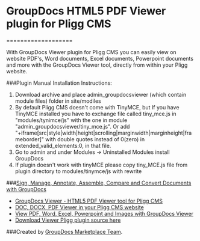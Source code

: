 # GroupDocs HTML5 PDF Viewer plugin for Pligg CMS
===================


With GroupDocs Viewer plugin for Pligg CMS you can easily view on website PDF's, Word documents, Excel documents, Powerpoint documents and more with the GroupDocs Viewer tool, directly from within your Pligg website.


###Plugin Manual Installation Instructions:

1. Download archive and place admin_groupdocsviewer (which contain module files) folder in site/modiles
2. By default Pligg CMS doesn't come with TinyMCE, but If you have TinyMCE installed you have to exchange file called tiny_mce.js in "modules/tynimce/js" with the one in module "admin_groupdocsviewer/tiny_mce.js". Or add "+iframe[src|style|width|height|scrolling|marginwidth|marginheight|frameborder]" with double quotes instead of 0(zero) in extended_valid_elements:0, in that file.
3. Go to admin and under Modules -> Uninstalled Modules install GroupDocs
4. If plugin doesn't work with tinyMCE please copy tiny_MCE.js file from plugin directory to modules/tinymce/js with rewrite

###[Sign, Manage, Annotate, Assemble, Compare and Convert Documents with GroupDocs](http://groupdocs.com)
* [GroupDocs Viewer - HTML5 PDF Viewer tool for Pligg CMS](http://groupdocs.com/apps/viewer)
* [DOC, DOCX, PDF Viewer in your Pligg CMS website](http://forums.pligg.com/free-modules/22931-groupdocs-viewer.html)
* [View PDF, Word, Excel, Powerpoint and Images with GroupDocs Viewer](http://groupdocs.com/apps/viewer)
* [Download Viewer Pligg plugin source here](https://github.com/groupdocs/pligg-groupdocs-viewer-source)

###Created by [GroupDocs Marketplace Team](http://groupdocs.com/marketplace/).